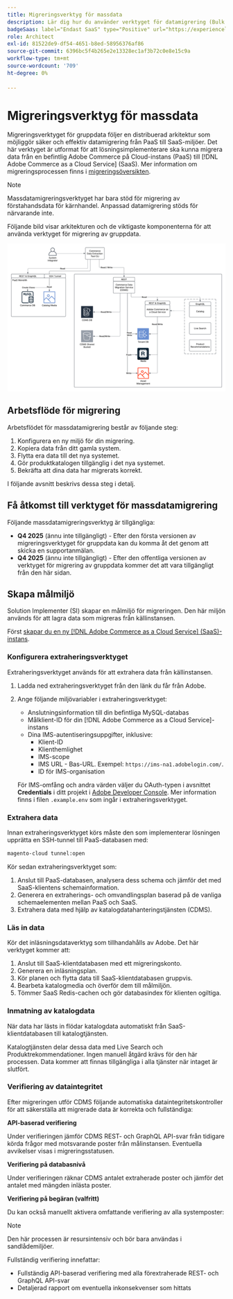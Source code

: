 ```yaml
---
title: Migreringsverktyg för massdata
description: Lär dig hur du använder verktyget för datamigrering (Bulk Data Migration) för att migrera data från din befintliga Adobe Commerce på molninstansen till  [!DNL Adobe Commerce as a Cloud Service].
badgeSaas: label="Endast SaaS" type="Positive" url="https://experienceleague.adobe.com/sv/docs/commerce/user-guides/product-solutions" tooltip="Gäller endast Adobe Commerce as a Cloud Service- och Adobe Commerce Optimizer-projekt (SaaS-infrastruktur som hanteras av Adobe)."
role: Architect
exl-id: 81522de9-df54-4651-b8ed-58956376af86
source-git-commit: 6396bc5f4b265e2e13328ec1af3b72c0e8e15c9a
workflow-type: tm+mt
source-wordcount: '709'
ht-degree: 0%

---
```


# Migreringsverktyg för massdata

Migreringsverktyget för gruppdata följer en distribuerad arkitektur som möjliggör säker och effektiv datamigrering från PaaS till SaaS-miljöer. Det här verktyget är utformat för att lösningsimplementerare ska kunna migrera data från en befintlig Adobe Commerce på Cloud-instans (PaaS) till [!DNL Adobe Commerce as a Cloud Service] (SaaS). Mer information om migreringsprocessen finns i [migreringsöversikten](./overview.md).

>[!NOTE]
>
>Massdatamigreringsverktyget har bara stöd för migrering av förstahandsdata för kärnhandel. Anpassad datamigrering stöds för närvarande inte.

Följande bild visar arkitekturen och de viktigaste komponenterna för att använda verktyget för migrering av gruppdata.

![Verktygsarkitektur för massdatamigrering](../assets/bulk-data-diagram.png)

## Arbetsflöde för migrering

Arbetsflödet för massdatamigrering består av följande steg:

1. Konfigurera en ny miljö för din migrering.
1. Kopiera data från ditt gamla system.
1. Flytta era data till det nya systemet.
1. Gör produktkatalogen tillgänglig i det nya systemet.
1. Bekräfta att dina data har migrerats korrekt.

I följande avsnitt beskrivs dessa steg i detalj.

## Få åtkomst till verktyget för massdatamigrering

Följande massdatamigreringsverktyg är tillgängliga:

- **Q4 2025** (ännu inte tillgängligt) - Efter den första versionen av migreringsverktyget för gruppdata kan du komma åt det genom att skicka en supportanmälan.
- **Q4 2025** (ännu inte tillgängligt) - Efter den offentliga versionen av verktyget för migrering av gruppdata kommer det att vara tillgängligt från den här sidan.

## Skapa målmiljö

Solution Implementer (SI) skapar en målmiljö för migreringen. Den här miljön används för att lagra data som migreras från källinstansen.

Först [skapar du en ny  [!DNL Adobe Commerce as a Cloud Service] (SaaS)-instans](../getting-started.md#create-an-instance).

### Konfigurera extraheringsverktyget

Extraheringsverktyget används för att extrahera data från källinstansen.

1. Ladda ned extraheringsverktyget från den länk du får från Adobe.
1. Ange följande miljövariabler i extraheringsverktyget:
   - Anslutningsinformation till din befintliga MySQL-databas
   - Målklient-ID för din [!DNL Adobe Commerce as a Cloud Service]-instans
   - Dina IMS-autentiseringsuppgifter, inklusive:
      - Klient-ID
      - Klienthemlighet
      - IMS-scope
      - IMS URL - Bas-URL. Exempel: `https://ims-na1.adobelogin.com/`.
      - ID för IMS-organisation

   För IMS-omfång och andra värden väljer du OAuth-typen i avsnittet **Credentials** i ditt projekt i [Adobe Developer Console](https://developer.adobe.com/console/). Mer information finns i filen `.example.env` som ingår i extraheringsverktyget.

### Extrahera data

Innan extraheringsverktyget körs måste den som implementerar lösningen upprätta en SSH-tunnel till PaaS-databasen med:

```bash
magento-cloud tunnel:open
```

Kör sedan extraheringsverktyget som:

1. Anslut till PaaS-databasen, analysera dess schema och jämför det med SaaS-klientens schemainformation.
1. Generera en extraherings- och omvandlingsplan baserad på de vanliga schemaelementen mellan PaaS och SaaS.
1. Extrahera data med hjälp av katalogdatahanteringstjänsten (CDMS).

### Läs in data

Kör det inläsningsdataverktyg som tillhandahålls av Adobe. Det här verktyget kommer att:

1. Anslut till SaaS-klientdatabasen med ett migreringskonto.
1. Generera en inläsningsplan.
1. Kör planen och flytta data till SaaS-klientdatabasen gruppvis.
1. Bearbeta katalogmedia och överför dem till målmiljön.
1. Tömmer SaaS Redis-cachen och gör databasindex för klienten ogiltiga.

### Inmatning av katalogdata

När data har lästs in flödar katalogdata automatiskt från SaaS-klientdatabasen till katalogtjänsten.

Katalogtjänsten delar dessa data med Live Search och Produktrekommendationer. Ingen manuell åtgärd krävs för den här processen. Data kommer att finnas tillgängliga i alla tjänster när intaget är slutfört.

### Verifiering av dataintegritet

Efter migreringen utför CDMS följande automatiska dataintegritetskontroller för att säkerställa att migrerade data är korrekta och fullständiga:

**API-baserad verifiering**

Under verifieringen jämför CDMS REST- och GraphQL API-svar från tidigare körda frågor med motsvarande poster från målinstansen. Eventuella avvikelser visas i migreringsstatusen.

**Verifiering på databasnivå**

Under verifieringen räknar CDMS antalet extraherade poster och jämför det antalet med mängden inlästa poster.

**Verifiering på begäran (valfritt)**

Du kan också manuellt aktivera omfattande verifiering av alla systemposter:

>[!NOTE]
>
>Den här processen är resursintensiv och bör bara användas i sandlådemiljöer.

Fullständig verifiering innefattar:

- Fullständig API-baserad verifiering med alla förextraherade REST- och GraphQL API-svar
- Detaljerad rapport om eventuella inkonsekvenser som hittats
